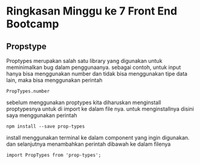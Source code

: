 <h1>Ringkasan Minggu ke 7 Front End Bootcamp</h1>

<h2>Propstype</h2>
Proptypes merupakan salah satu library yang digunakan untuk meminimalkan bug dalam penggunaanya. sebagai contoh, untuk input hanya bisa menggunakan number dan tidak bisa menggunakan tipe data lain, maka bisa menggunakan perintah  

```
PropTypes.number
```

sebelum menggunakan proptypes kita diharuskan menginstall proptypesnya untuk di import ke dalam file nya. untuk menginstallnya disini saya menggunakan perintah
```
npm install --save prop-types 
```
install menggunakan terminal ke dalam component yang ingin digunakan. dan selanjutnya menambahkan perintah dibawah ke dalam filenya
```
import PropTypes from 'prop-types';
```

<h3></h3>